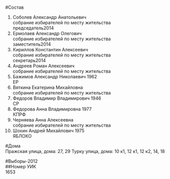 #Состав  
1. Соболев Александр Анатольевич  
    собрание избирателей по месту жительства  
    председатель2014  
2. Ермолаев Александр Олегович  
    собрание избирателей по месту жительства  
    заместитель2014  
3. Кириллов Константин Алексеевич  
    собрание избирателей по месту жительства  
    секретарь2014  
4. Андреев Роман Алексеевич  
    собрание избирателей по месту жительства  
5. Бажимов Александр Николаевич 1962  
    ЕР  
6. Вяткина Екатерина Михайловна  
    собрание избирателей по месту жительства  
7. Федоров Владимир Владимирович 1946  
    СР  
8. Федорова Анна Владимировна 1977  
    КПРФ  
9. Черняева Анна Алексеевна  
    собрание избирателей по месту жительства  
10. Шохин Андрей Михайлович 1975  
    ЯБЛОКО  
  
#Дома  
Пражская улица, дома: 27, 29 Турку улица, дома: 10 к1, 12 к1, 12 к2, 14, 18  
  
#Выборы-2012  
##Номер УИК  
1653  
